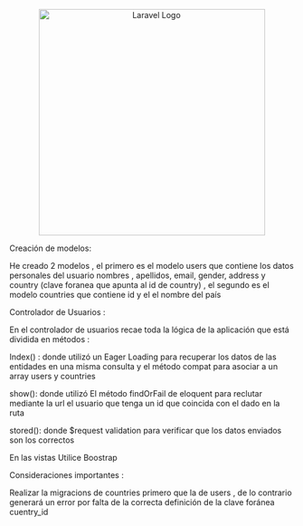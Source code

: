 <p align="center"><a href="https://laravel.com" target="_blank"><img src="https://raw.githubusercontent.com/laravel/art/master/logo-lockup/5%20SVG/2%20CMYK/1%20Full%20Color/laravel-logolockup-cmyk-red.svg" width="400" alt="Laravel Logo"></a></p>


Creación de modelos: 

He creado 2 modelos , el primero es el modelo users que contiene los datos personales del usuario nombres , apellidos, email, gender, address  y country (clave foranea que apunta al id de country)  , el segundo es el modelo countries que contiene id y el  el nombre del país 


Controlador de Usuarios :

En el controlador de usuarios recae toda la lógica  de la aplicación que está dividida en métodos : 

Index() : donde utilizó un Eager Loading para recuperar los datos de las entidades en una misma consulta y el método compat para asociar a un array users y countries 

show(): donde utilizó El método findOrFail de eloquent para reclutar mediante la url el usuario que tenga un id que coincida con el dado en la ruta 

stored(): donde $request validation para verificar que los datos enviados son los correctos

En las vistas Utilice Boostrap

Consideraciones importantes : 

Realizar la migracions de countries primero que la de users  , de lo contrario generará un error por falta de la correcta definición de la clave foránea cuentry_id   




